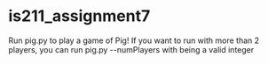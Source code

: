 # is211_assignment7

Run pig.py to play a game of Pig!
If you want to run with more than 2 players, you can run pig.py --numPlayers <x> with <x> being a valid integer

